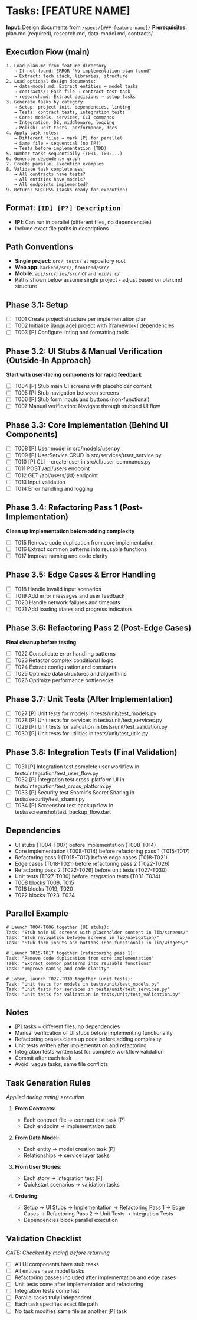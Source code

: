 # Tasks: [FEATURE NAME]

**Input**: Design documents from `/specs/[###-feature-name]/`
**Prerequisites**: plan.md (required), research.md, data-model.md, contracts/

## Execution Flow (main)
```
1. Load plan.md from feature directory
   → If not found: ERROR "No implementation plan found"
   → Extract: tech stack, libraries, structure
2. Load optional design documents:
   → data-model.md: Extract entities → model tasks
   → contracts/: Each file → contract test task
   → research.md: Extract decisions → setup tasks
3. Generate tasks by category:
   → Setup: project init, dependencies, linting
   → Tests: contract tests, integration tests
   → Core: models, services, CLI commands
   → Integration: DB, middleware, logging
   → Polish: unit tests, performance, docs
4. Apply task rules:
   → Different files = mark [P] for parallel
   → Same file = sequential (no [P])
   → Tests before implementation (TDD)
5. Number tasks sequentially (T001, T002...)
6. Generate dependency graph
7. Create parallel execution examples
8. Validate task completeness:
   → All contracts have tests?
   → All entities have models?
   → All endpoints implemented?
9. Return: SUCCESS (tasks ready for execution)
```

## Format: `[ID] [P?] Description`
- **[P]**: Can run in parallel (different files, no dependencies)
- Include exact file paths in descriptions

## Path Conventions
- **Single project**: `src/`, `tests/` at repository root
- **Web app**: `backend/src/`, `frontend/src/`
- **Mobile**: `api/src/`, `ios/src/` or `android/src/`
- Paths shown below assume single project - adjust based on plan.md structure

## Phase 3.1: Setup
- [ ] T001 Create project structure per implementation plan
- [ ] T002 Initialize [language] project with [framework] dependencies
- [ ] T003 [P] Configure linting and formatting tools

## Phase 3.2: UI Stubs & Manual Verification (Outside-In Approach)
**Start with user-facing components for rapid feedback**
- [ ] T004 [P] Stub main UI screens with placeholder content
- [ ] T005 [P] Stub navigation between screens
- [ ] T006 [P] Stub form inputs and buttons (non-functional)
- [ ] T007 Manual verification: Navigate through stubbed UI flow

## Phase 3.3: Core Implementation (Behind UI Components)
- [ ] T008 [P] User model in src/models/user.py
- [ ] T009 [P] UserService CRUD in src/services/user_service.py
- [ ] T010 [P] CLI --create-user in src/cli/user_commands.py
- [ ] T011 POST /api/users endpoint
- [ ] T012 GET /api/users/{id} endpoint
- [ ] T013 Input validation
- [ ] T014 Error handling and logging

## Phase 3.4: Refactoring Pass 1 (Post-Implementation)
**Clean up implementation before adding complexity**
- [ ] T015 Remove code duplication from core implementation
- [ ] T016 Extract common patterns into reusable functions
- [ ] T017 Improve naming and code clarity

## Phase 3.5: Edge Cases & Error Handling
- [ ] T018 Handle invalid input scenarios
- [ ] T019 Add error messages and user feedback
- [ ] T020 Handle network failures and timeouts
- [ ] T021 Add loading states and progress indicators

## Phase 3.6: Refactoring Pass 2 (Post-Edge Cases)
**Final cleanup before testing**
- [ ] T022 Consolidate error handling patterns
- [ ] T023 Refactor complex conditional logic
- [ ] T024 Extract configuration and constants
- [ ] T025 Optimize data structures and algorithms
- [ ] T026 Optimize performance bottlenecks

## Phase 3.7: Unit Tests (After Implementation)
- [ ] T027 [P] Unit tests for models in tests/unit/test_models.py
- [ ] T028 [P] Unit tests for services in tests/unit/test_services.py
- [ ] T029 [P] Unit tests for validation in tests/unit/test_validation.py
- [ ] T030 [P] Unit tests for utilities in tests/unit/test_utils.py

## Phase 3.8: Integration Tests (Final Validation)
- [ ] T031 [P] Integration test complete user workflow in tests/integration/test_user_flow.py
- [ ] T032 [P] Integration test cross-platform UI in tests/integration/test_cross_platform.py
- [ ] T033 [P] Security test Shamir's Secret Sharing in tests/security/test_shamir.py
- [ ] T034 [P] Screenshot test backup flow in tests/screenshot/test_backup_flow.dart

## Dependencies
- UI stubs (T004-T007) before implementation (T008-T014)
- Core implementation (T008-T014) before refactoring pass 1 (T015-T017)
- Refactoring pass 1 (T015-T017) before edge cases (T018-T021)
- Edge cases (T018-T021) before refactoring pass 2 (T022-T026)
- Refactoring pass 2 (T022-T026) before unit tests (T027-T030)
- Unit tests (T027-T030) before integration tests (T031-T034)
- T008 blocks T009, T015
- T018 blocks T019, T020
- T022 blocks T023, T024

## Parallel Example
```
# Launch T004-T006 together (UI stubs):
Task: "Stub main UI screens with placeholder content in lib/screens/"
Task: "Stub navigation between screens in lib/navigation/"
Task: "Stub form inputs and buttons (non-functional) in lib/widgets/"

# Launch T015-T017 together (refactoring pass 1):
Task: "Remove code duplication from core implementation"
Task: "Extract common patterns into reusable functions"
Task: "Improve naming and code clarity"

# Later, launch T027-T030 together (unit tests):
Task: "Unit tests for models in tests/unit/test_models.py"
Task: "Unit tests for services in tests/unit/test_services.py"
Task: "Unit tests for validation in tests/unit/test_validation.py"
```

## Notes
- [P] tasks = different files, no dependencies
- Manual verification of UI stubs before implementing functionality
- Refactoring passes clean up code before adding complexity
- Unit tests written after implementation and refactoring
- Integration tests written last for complete workflow validation
- Commit after each task
- Avoid: vague tasks, same file conflicts

## Task Generation Rules
*Applied during main() execution*

1. **From Contracts**:
   - Each contract file → contract test task [P]
   - Each endpoint → implementation task
   
2. **From Data Model**:
   - Each entity → model creation task [P]
   - Relationships → service layer tasks
   
3. **From User Stories**:
   - Each story → integration test [P]
   - Quickstart scenarios → validation tasks

4. **Ordering**:
   - Setup → UI Stubs → Implementation → Refactoring Pass 1 → Edge Cases → Refactoring Pass 2 → Unit Tests → Integration Tests
   - Dependencies block parallel execution

## Validation Checklist
*GATE: Checked by main() before returning*

- [ ] All UI components have stub tasks
- [ ] All entities have model tasks
- [ ] Refactoring passes included after implementation and edge cases
- [ ] Unit tests come after implementation and refactoring
- [ ] Integration tests come last
- [ ] Parallel tasks truly independent
- [ ] Each task specifies exact file path
- [ ] No task modifies same file as another [P] task